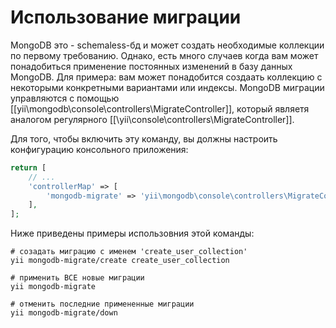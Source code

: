 Использование миграции
================

MongoDB это - schemaless-бд и может создать необходимые коллекции по первому требованию. Однако, есть много случаев когда вам может понадобиться применение постоянных изменений в базу данных MongoDB. Для примера: вам может понадобится создаать коллекцию с некоторыми конкретными вариантами или индексы.
MongoDB миграции управляются с помощью [[yii\mongodb\console\controllers\MigrateController]], который являетя аналогом регулярного
[[\yii\console\controllers\MigrateController]].

Для того, чтобы включить эту команду, вы должны настроить конфигурацию консольного приложения:

```php
return [
    // ...
    'controllerMap' => [
        'mongodb-migrate' => 'yii\mongodb\console\controllers\MigrateController'
    ],
];
```

Ниже приведены примеры использовния этой команды:

```
# созадать миграцию с именем 'create_user_collection'
yii mongodb-migrate/create create_user_collection

# применить ВСЕ новые миграции
yii mongodb-migrate

# отменить последние примененные миграции
yii mongodb-migrate/down
```
